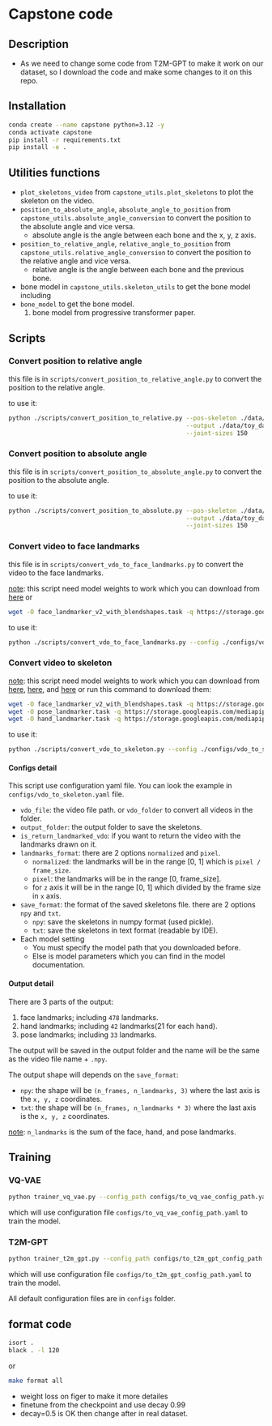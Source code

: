# Capstone code

## Description

- As we need to change some code from T2M-GPT to make it work on our dataset, so I download the code and make some changes to it on this repo.

## Installation
```bash
conda create --name capstone python=3.12 -y
conda activate capstone
pip install -r requirements.txt
pip install -e .
```

## Utilities functions

- `plot_skeletons_video` from `capstone_utils.plot_skeletons` to plot the skeleton on the video.
- `position_to_absolute_angle`, `absolute_angle_to_position` from `capstone_utils.absolute_angle_conversion` to convert the position to the absolute angle and vice versa.
  - absolute angle is the angle between each bone and the x, y, z axis.
- `position_to_relative_angle`, `relative_angle_to_position` from `capstone_utils.relative_angle_conversion` to convert the position to the relative angle and vice versa.
  - relative angle is the angle between each bone and the previous bone.
- bone model in `capstone_utils.skeleton_utils` to get the bone model including
- `bone_model` to get the bone model.
   1. bone model from progressive transformer paper.

## Scripts

### Convert position to relative angle

this file is in `scripts/convert_position_to_relative_angle.py` to convert the position to the relative angle.

to use it:
```bash
python ./scripts/convert_position_to_relative.py --pos-skeleton ./data/toy_data/train.skels \
                                                 --output ./data/toy_data/train.relative.skels \
                                                 --joint-sizes 150
```

### Convert position to absolute angle

this file is in `scripts/convert_position_to_absolute_angle.py` to convert the position to the absolute angle.

to use it:
```bash
python ./scripts/convert_position_to_absolute.py --pos-skeleton ./data/toy_data/train.skels \
                                                 --output ./data/toy_data/train.absolute.skels \
                                                 --joint-sizes 150
```

### Convert video to face landmarks

this file is in `scripts/convert_vdo_to_face_landmarks.py` to convert the video to the face landmarks.

<u>note</u>: this script need model weights to work which you can download from [here](https://storage.googleapis.com/mediapipe-models/face_landmarker/face_landmarker/float16/1/face_landmarker.task) or
```bash
wget -O face_landmarker_v2_with_blendshapes.task -q https://storage.googleapis.com/mediapipe-models/face_landmarker/face_landmarker/float16/1/face_landmarker.task
```

to use it:
```bash
python ./scripts/convert_vdo_to_face_landmarks.py --config ./configs/vdo_to_face_landmarks.example.yaml
```

### Convert video to skeleton

<u>note</u>: this script need model weights to work which you can download from [here](https://storage.googleapis.com/mediapipe-models/face_landmarker/face_landmarker/float16/1/face_landmarker.task), [here](https://storage.googleapis.com/mediapipe-models/pose_landmarker/pose_landmarker_heavy/float16/1/pose_landmarker_heavy.task), and [here](https://storage.googleapis.com/mediapipe-models/hand_landmarker/hand_landmarker/float16/1/hand_landmarker.task) or run this command to download them:
```bash
wget -O face_landmarker_v2_with_blendshapes.task -q https://storage.googleapis.com/mediapipe-models/face_landmarker/face_landmarker/float16/1/face_landmarker.task &&
wget -O pose_landmarker.task -q https://storage.googleapis.com/mediapipe-models/pose_landmarker/pose_landmarker_heavy/float16/1/pose_landmarker_heavy.task &&
wget -O hand_landmarker.task -q https://storage.googleapis.com/mediapipe-models/hand_landmarker/hand_landmarker/float16/1/hand_landmarker.task
```

to use it:
```bash
python ./scripts/convert_vdo_to_skeleton.py --config ./configs/vdo_to_skeleton.yaml
```

#### Configs detail

This script use configuration yaml file. You can look the example in `configs/vdo_to_skeleton.yaml` file.

- `vdo_file`: the video file path. or `vdo_folder` to convert all videos in the folder.
- `output_folder`: the output folder to save the skeletons.
- `is_return_landmarked_vdo`: if you want to return the video with the landmarks drawn on it.
- `landmarks_format`: there are 2 options `normalized` and `pixel`.
  - `normalized`: the landmarks will be in the range [0, 1] which is `pixel / frame_size`.
  - `pixel`: the landmarks will be in the range [0, frame_size].
  - for `z` axis it will be in the range [0, 1] which divided by the frame size in `x` axis.
- `save_format`: the format of the saved skeletons file. there are 2 options `npy` and `txt`.
  - `npy`: save the skeletons in numpy format (used pickle).
  - `txt`: save the skeletons in text format (readable by IDE).
- Each model setting
  - You must specify the model path that you downloaded before.
  - Else is model parameters which you can find in the model documentation.

#### Output detail

There are 3 parts of the output:
1. face landmarks; including `478` landmarks.
2. hand landmarks; including `42` landmarks(21 for each hand).
3. pose landmarks; including `33` landmarks.

The output will be saved in the output folder and the name will be the same as the video file name + `.npy`.

The output shape will depends on the `save_format`:
- `npy`: the shape will be `(n_frames, n_landmarks, 3)` where the last axis is the `x, y, z` coordinates.
- `txt`: the shape will be `(n_frames, n_landmarks * 3)` where the last axis is the `x, y, z` coordinates.

<u>note</u>: `n_landmarks` is the sum of the face, hand, and pose landmarks.

## Training

### VQ-VAE
```bash
python trainer_vq_vae.py --config_path configs/to_vq_vae_config_path.yaml
```
which will use configuration file `configs/to_vq_vae_config_path.yaml` to train the model.

### T2M-GPT
```bash
python trainer_t2m_gpt.py --config_path configs/to_t2m_gpt_config_path.yaml
```
which will use configuration file `configs/to_t2m_gpt_config_path.yaml` to train the model.

All default configuration files are in `configs` folder.

## format code

```bash
isort .
black . -l 120
```
or 
```bash
make format all
```

- weight loss on figer to make it more detailes
- finetune from the checkpoint and use decay 0.99
- decay=0.5 is OK then change after in real dataset.
